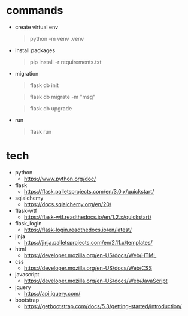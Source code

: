 # commands

- create virtual env
  > python -m venv .venv
- install packages
  > pip install -r requirements.txt
- migration

  > flask db init

  > flask db migrate -m "msg"

  > flask db upgrade

- run
  > flask run

# tech

- python
  - https://www.python.org/doc/
- flask
  - https://flask.palletsprojects.com/en/3.0.x/quickstart/
- sqlalchemy
  - https://docs.sqlalchemy.org/en/20/
- flask-wtf
  - https://flask-wtf.readthedocs.io/en/1.2.x/quickstart/
- flask_login
  - https://flask-login.readthedocs.io/en/latest/
- jinja
  - https://jinja.palletsprojects.com/en/2.11.x/templates/
- html
  - https://developer.mozilla.org/en-US/docs/Web/HTML
- css
  - https://developer.mozilla.org/en-US/docs/Web/CSS
- javascript
  - https://developer.mozilla.org/en-US/docs/Web/JavaScript
- jquery
  - https://api.jquery.com/
- bootstrap
  - https://getbootstrap.com/docs/5.3/getting-started/introduction/
